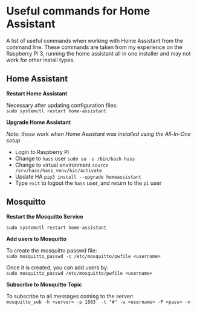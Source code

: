 # Useful commands for Home Assistant

A list of useful commands when working with Home Assistant from the command line.  These commands are taken from my experience on the Raspberry Pi 3, running the home assistant all in one installer and may not work for other install types.

## Home Assistant

**Restart Home Assistant**

Necessary after updating configuration files:  
`sudo systemctl restart home-assistant`

**Upgrade Home Assistant**

*Note: these work when Home Assistant was installed using the All-In-One setup*

- Login to Raspberry Pi
- Change to `hass` user `sudo su -s /bin/bash hass`
- Change to virtual environment `source /srv/hass/hass_venv/bin/activate`
- Update HA `pip3 install --upgrade homeassistant`
- Type `exit` to logout the `hass` user, and return to the `pi` user

## Mosquitto

**Restart the Mosquitto Service**

`sudo systemctl restart home-assistant`

**Add users to Mosquitto**

To create the mosquitto passwd file:  
 `sudo mosquitto_passwd -c /etc/mosquitto/pwfile <username>`

 Once it is created, you can add users by:  
 `sudo mosquitto_passwd /etc/mosquitto/pwfile <username>`

**Subscribe to Mosquitto Topic**

To subscribe to all messages coming to the server:  
 `mosquitto_sub -h <server> -p 1883  -t "#" -u <username> -P <pass> -v`
